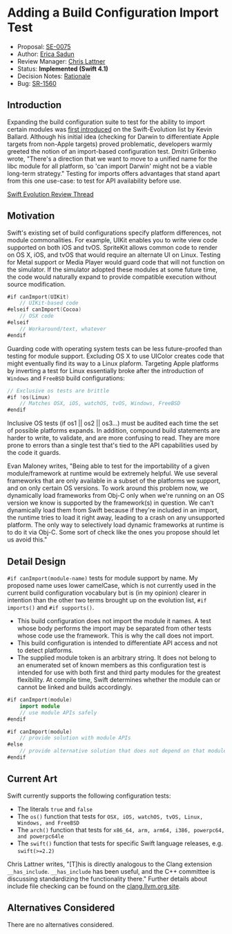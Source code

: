 # Adding a Build Configuration Import Test

* Proposal: [SE-0075](0075-import-test.md)
* Author: [Erica Sadun](http://github.com/erica)
* Review Manager: [Chris Lattner](http://github.com/lattner)
* Status: **Implemented (Swift 4.1)**
* Decision Notes: [Rationale](https://lists.swift.org/pipermail/swift-evolution-announce/2016-May/000159.html)
* Bug: [SR-1560](https://bugs.swift.org/browse/SR-1560)

## Introduction

Expanding the build configuration suite to test for the ability to import certain 
modules was [first introduced](https://lists.swift.org/pipermail/swift-evolution/Week-of-Mon-20160215/010693.html)
on the Swift-Evolution list by Kevin Ballard. Although his initial idea (checking for Darwin
to differentiate Apple targets from non-Apple targets) proved problematic, developers warmly
greeted the notion of an import-based configuration test. 
Dmitri Gribenko wrote, "There's a direction that we want to move to a unified name for the libc module for all platform, so 'can import Darwin' might not be a viable long-term strategy." 
Testing for imports offers advantages that stand apart from this one use-case: to test for API availability before use.

[Swift Evolution Review Thread](https://lists.swift.org/pipermail/swift-evolution/Week-of-Mon-20160509/017044.html)
 
## Motivation

Swift's existing set of build configurations specify platform differences, not module commonalities. For example, UIKit enables you to write view code supported on both iOS and tvOS. SpriteKit allows common code to render on OS X, iOS, and tvOS that would require an alternate UI on Linux. Testing for Metal support or Media Player would guard code that will not function on the simulator. If the simulator adopted these modules at some future time, the code would naturally expand to provide compatible execution without source modification.

```swift
#if canImport(UIKit)
    // UIKit-based code
#elseif canImport(Cocoa)
    // OSX code
#elseif
    // Workaround/text, whatever
#endif
```

Guarding code with operating system tests can be less future-proofed than testing for module support.  Excluding OS X to use UIColor creates code that might eventually find its way to a Linux plaform. Targeting Apple platforms by inverting a test for Linux essentially broke after the introduction of `Windows` and `FreeBSD` build configurations:

```swift
// Exclusive os tests are brittle
#if !os(Linux)
    // Matches OSX, iOS, watchOS, tvOS, Windows, FreeBSD
#endif
```

Inclusive OS tests (if os1 || os2 || os3...) must be audited each time the set of possible platforms expands. 
In addition, compound build statements are harder to write, to validate, and are more confusing to read. 
They are more prone to errors than a single test that's tied to the API capabilities used by the code it guards.

Evan Maloney writes, "Being able to test for the importability of a given module/framework at runtime 
would be extremely helpful. We use several frameworks that are only available in a subset of the platforms 
we support, and on only certain OS versions. To work around this problem now, we dynamically load frameworks 
from Obj-C only when we're running on an OS version we know is supported by the framework(s) in question.
We can't dynamically load them from Swift because if they're included in an import, the runtime tries to 
load it right away, leading to a crash on any unsupported platform. The only way to selectively load dynamic 
frameworks at runtime is to do it via Obj-C. Some sort of check like the ones you propose should let us avoid this."

## Detail Design

`#if canImport(module-name)` tests for module support by name. My proposed name uses lower camelCase, which is not currently used in the current build configuration vocabulary but is (in my opinion) clearer in intention than the other two terms brought up on the evolution list, `#if imports()` and `#if supports()`. 

* This build configuration does not import the module it names. A test whose body performs the import may be separated from other tests whose code use the framework. This is why the call does not import.
* This build configuration is intended to differentiate API access and not to detect platforms.
* The supplied module token is an arbitrary string. It does not belong to an enumerated set of known 
  members as this configuration test is intended for use with both first and third party modules 
  for the greatest flexibility. At compile time, Swift determines whether the module can or cannot be 
  linked and builds accordingly.

```swift
#if canImport(module)
    import module
    // use module APIs safely
#endif

#if canImport(module)
    // provide solution with module APIs
#else
    // provide alternative solution that does not depend on that module
#endif
```
 
## Current Art
Swift currently supports the following configuration tests:

* The literals `true` and `false`
* The `os()` function that tests for `OSX, iOS, watchOS, tvOS, Linux, Windows, and FreeBSD`
* The `arch()` function that tests for `x86_64, arm, arm64, i386, powerpc64, and powerpc64le`
* The `swift()` function that tests for specific Swift language releases, e.g. `swift(>=2.2)`
 
Chris Lattner writes, "[T]his is directly analogous to the Clang extension `__has_include`.  `__has_include` has been useful, and the C++ committee is discussing standardizing the functionality there." Further details about include file checking can be found on the [clang.llvm.org site](http://clang.llvm.org/docs/LanguageExtensions.html#include-file-checking-macros).
 
## Alternatives Considered

There are no alternatives considered.
